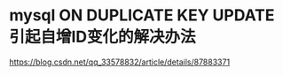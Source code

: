 
# mysql ON DUPLICATE KEY UPDATE 引起自增ID变化的解决办法

https://blog.csdn.net/qq_33578832/article/details/87883371
